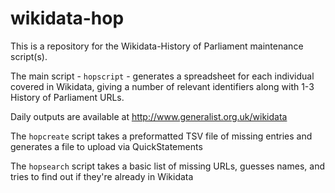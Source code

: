 # wikidata-hop

This is a repository for the Wikidata-History of Parliament maintenance script(s).

The main script - `hopscript` - generates a spreadsheet for each individual covered in Wikidata, giving a number of relevant identifiers along with 1-3 History of Parliament URLs.

Daily outputs are available at http://www.generalist.org.uk/wikidata

The `hopcreate` script takes a preformatted TSV file of missing entries and generates a file to upload via QuickStatements 

The `hopsearch` script takes a basic list of missing URLs, guesses names, and tries to find out if they're already in Wikidata
